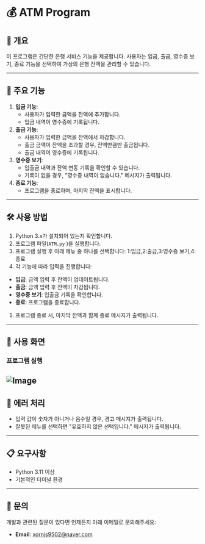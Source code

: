 # 💰 ATM Program
## 📜 개요
이 프로그램은 간단한 은행 서비스 기능을 제공합니다. 사용자는 입금, 출금, 영수증 보기, 종료 기능을 선택하여 가상의 은행 잔액을 관리할 수 있습니다.

---

## 📂 주요 기능
1. **입금 기능**:
    - 사용자가 입력한 금액을 잔액에 추가합니다.
    - 입금 내역이 영수증에 기록됩니다.
2. **출금 기능**:
    - 사용자가 입력한 금액을 잔액에서 차감합니다.
    - 출금 금액이 잔액을 초과할 경우, 잔액만큼만 출금됩니다.
    - 출금 내역이 영수증에 기록됩니다.
3. **영수증 보기**:
    - 입출금 내역과 잔액 변동 기록을 확인할 수 있습니다.
    - 기록이 없을 경우, "영수증 내역이 없습니다." 메시지가 출력됩니다.
4. **종료 기능**:
    - 프로그램을 종료하며, 마지막 잔액을 표시합니다.
---

## 🛠️ 사용 방법
1. Python 3.x가 설치되어 있는지 확인합니다.
2. 프로그램 파일(`ATM.py` )을 실행합니다.
3. 프로그램 실행 후 아래 메뉴 중 하나를 선택합니다:
 1:입금,2:출급,3:영수증 보기,4:종료
4. 각 기능에 따라 입력을 진행합니다:
- **입금**: 금액 입력 후 잔액이 업데이트됩니다.
- **출금**: 금액 입력 후 잔액이 차감됩니다.
- **영수증 보기**: 입출금 기록을 확인합니다.
- **종료**: 프로그램을 종료합니다.
1. 프로그램 종료 시, 마지막 잔액과 함께 종료 메시지가 출력됩니다.
---

## 🧩 사용 화면
### 프로그램 실행
![Image](https://github.com/user-attachments/assets/587a2179-d1c1-4097-82c9-7c71d477ccf1)
---

## 🐛 에러 처리
- 입력 값이 숫자가 아니거나 음수일 경우, 경고 메시지가 출력됩니다.
- 잘못된 메뉴를 선택하면 "유효하지 않은 선택입니다." 메시지가 출력됩니다.
---

## 📋 요구사항
- Python 3.11 이상
- 기본적인 터미널 환경
---

## 📧 문의
개발과 관련된 질문이 있다면 언제든지 아래 이메일로 문의해주세요:

- **Email**: xornjs9502@naver.com 
